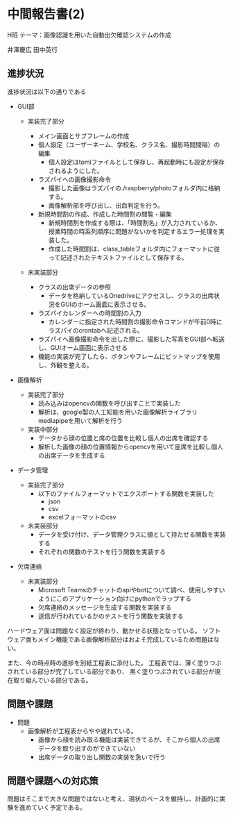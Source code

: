 # 中間報告書(2)

H班 テーマ：画像認識を用いた自動出欠確認システムの作成

井澤慶広 田中英行

## 進捗状況

進捗状況は以下の通りである

- GUI部
  - 実装完了部分
    - メイン画面とサブフレームの作成
    - 個人設定（ユーザーネーム、学校名、クラス名、撮影時間間隔）の編集
      - 個人設定はtomlファイルとして保存し、再起動時にも設定が保存されるようにした。
    - ラズパイへの画像撮影命令
      - 撮影した画像はラズパイの./raspberry/photoフォルダ内に格納する。
      - 画像解析部を呼び出し、出血判定を行う。
    - 新規時間割の作成、作成した時間割の閲覧・編集
      - 新規時間割を作成する際は、「時間割名」が入力されているか、授業時間の時系列順序に問題がないかを判定するエラー処理を実装した。
      - 作成した時間割は、class_tableフォルダ内にフォーマットに従って記述されたテキストファイルとして保存する。

  - 未実装部分
    - クラスの出席データの参照
      - データを格納しているOnedriveにアクセスし、クラスの出席状況をGUIのホーム画面に表示させる。
    - ラズパイカレンダーへの時間割の入力
      - カレンダーに指定された時間割の撮影命令コマンドが午前0時にラズパイのcrontabへ記述される。
    - ラズパイへ画像撮影命令を出した際に、撮影した写真をGUI部へ転送し、GUIオーム画面に表示させる
    - 機能の実装が完了したら、ボタンやフレームにビットマップを使用し、外観を整える。

- 画像解析
  - 実装完了部分
    - 読み込みはopencvの関数を呼び出すことで実装した
    - 解析は、google製の人工知能を用いた画像解析ライブラリmediapipeを用いて解析を行う
  - 実装中部分
    - データから顔の位置と席の位置を比較し個人の出席を確認する
    - 解析した画像の顔の位置情報からopencvを用いて座席を比較し個人の出席データを生成する

- データ管理
  - 実装完了部分
    - 以下のファイルフォーマットでエクスポートする関数を実装した
      - json
      - csv
      - excelフォーマットのcsv
  - 未実装部分
    - データを受け付け、データ管理クラスに値として持たせる関数を実装する
    - それぞれの関数のテストを行う関数を実装する

- 欠席連絡
  - 未実装部分
    - Microsoft Teamsのチャットのapiやbotについて調べ、使用しやすいようにこのアプリケーション向けにpythonでラップする
    - 欠席連絡のメッセージを生成する関数を実装する
    - 送信が行われているかのテストを行う関数を実装する

ハードウェア面は問題なく設定が終わり、動かせる状態となっている。
ソフトウェア面もメイン機能である画像解析部分はおよそ完成しているため問題はない。

また、今の時点時の進捗を別紙工程表に添付した。
工程表では、薄く塗りつぶされている部分が完了している部分であり、
黒く塗りつぶされている部分が現在取り組んでいる部分である。

## 問題や課題

- 問題
  - 画像解析が工程表からやや遅れている。
    - 画像から顔を読み取る機能は実装できてるが、そこから個人の出席データを取り出すのができていない
    - 出席データの取り出し関数の実装を急いで行う

## 問題や課題への対応策

問題はそこまで大きな問題ではないと考え、現状のペースを維持し、計画的に実験を進めていく予定である。
